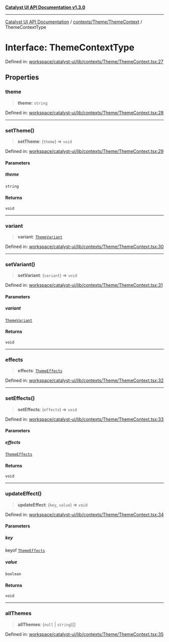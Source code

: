 [**Catalyst UI API Documentation v1.3.0**](../../../../README.md)

---

[Catalyst UI API Documentation](../../../../README.md) / [contexts/Theme/ThemeContext](../README.md) / ThemeContextType

# Interface: ThemeContextType

Defined in: [workspace/catalyst-ui/lib/contexts/Theme/ThemeContext.tsx:27](https://github.com/TheBranchDriftCatalyst/catalyst-ui/blob/main/lib/contexts/Theme/ThemeContext.tsx#L27)

## Properties

### theme

> **theme**: `string`

Defined in: [workspace/catalyst-ui/lib/contexts/Theme/ThemeContext.tsx:28](https://github.com/TheBranchDriftCatalyst/catalyst-ui/blob/main/lib/contexts/Theme/ThemeContext.tsx#L28)

---

### setTheme()

> **setTheme**: (`theme`) => `void`

Defined in: [workspace/catalyst-ui/lib/contexts/Theme/ThemeContext.tsx:29](https://github.com/TheBranchDriftCatalyst/catalyst-ui/blob/main/lib/contexts/Theme/ThemeContext.tsx#L29)

#### Parameters

##### theme

`string`

#### Returns

`void`

---

### variant

> **variant**: [`ThemeVariant`](../type-aliases/ThemeVariant.md)

Defined in: [workspace/catalyst-ui/lib/contexts/Theme/ThemeContext.tsx:30](https://github.com/TheBranchDriftCatalyst/catalyst-ui/blob/main/lib/contexts/Theme/ThemeContext.tsx#L30)

---

### setVariant()

> **setVariant**: (`variant`) => `void`

Defined in: [workspace/catalyst-ui/lib/contexts/Theme/ThemeContext.tsx:31](https://github.com/TheBranchDriftCatalyst/catalyst-ui/blob/main/lib/contexts/Theme/ThemeContext.tsx#L31)

#### Parameters

##### variant

[`ThemeVariant`](../type-aliases/ThemeVariant.md)

#### Returns

`void`

---

### effects

> **effects**: [`ThemeEffects`](ThemeEffects.md)

Defined in: [workspace/catalyst-ui/lib/contexts/Theme/ThemeContext.tsx:32](https://github.com/TheBranchDriftCatalyst/catalyst-ui/blob/main/lib/contexts/Theme/ThemeContext.tsx#L32)

---

### setEffects()

> **setEffects**: (`effects`) => `void`

Defined in: [workspace/catalyst-ui/lib/contexts/Theme/ThemeContext.tsx:33](https://github.com/TheBranchDriftCatalyst/catalyst-ui/blob/main/lib/contexts/Theme/ThemeContext.tsx#L33)

#### Parameters

##### effects

[`ThemeEffects`](ThemeEffects.md)

#### Returns

`void`

---

### updateEffect()

> **updateEffect**: (`key`, `value`) => `void`

Defined in: [workspace/catalyst-ui/lib/contexts/Theme/ThemeContext.tsx:34](https://github.com/TheBranchDriftCatalyst/catalyst-ui/blob/main/lib/contexts/Theme/ThemeContext.tsx#L34)

#### Parameters

##### key

keyof [`ThemeEffects`](ThemeEffects.md)

##### value

`boolean`

#### Returns

`void`

---

### allThemes

> **allThemes**: (`null` \| `string`)[]

Defined in: [workspace/catalyst-ui/lib/contexts/Theme/ThemeContext.tsx:35](https://github.com/TheBranchDriftCatalyst/catalyst-ui/blob/main/lib/contexts/Theme/ThemeContext.tsx#L35)
